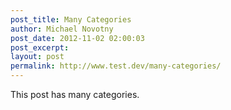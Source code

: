 ```yaml
---
post_title: Many Categories
author: Michael Novotny
post_date: 2012-11-02 02:00:03
post_excerpt:
layout: post
permalink: http://www.test.dev/many-categories/
---
```

This post has many categories.